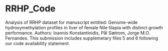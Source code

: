 # RRHP_Code
Analysis of RRHP dataset for manuscript entitled: Genome-wide hydroxymethylation profiles in liver of female Nile tilapia with distinct growth performance.
Authors: Ioannis Konstantinidis, Pål Sætrom, Jorge M.O. Fernandes.
This submission includes supplemetary files 5 and 6 following our code availability statement.
